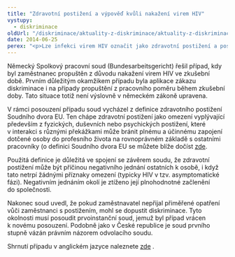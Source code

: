 ```yaml
---
title: "Zdravotní postižení a výpověď kvůli nakažení virem HIV"
vystupy:
  - diskriminace
oldUrl: "/diskriminace/aktuality-z-diskriminace/aktuality-z-diskriminace-2014/zdravotni-postizeni-a-vypoved-kvuli-nakazeni-virem-hiv/"
date: 2014-06-25
perex: "<p>Lze infekci virem HIV označit jako zdravotní postižení a poskytnout nakaženému zaměstnanci ochranu před nerovným zacházením?</p>"
---
```


<!-- imported from the old website -->

<p class="align-blok">Německý Spolkový pracovní soud (Bundesarbeitsgericht) řešil případ, kdy byl zaměstnanec propuštěn z důvodu nakažení virem HIV ve zkušební době. Prvním důležitým okamžikem případu byla aplikace zákazu diskriminace i na případy propuštění z pracovního poměru během zkušební doby. Tato situace totiž není výslovně v německém zákoně upravena.</p><p class="align-blok">V rámci posouzení případu soud vycházel z definice zdravotního postižení Soudního dvora EU. Ten chápe zdravotní postižení jako omezení vyplývající především z fyzických, duševních nebo psychických postižení, které v interakci s různými překážkami může bránit plnému a účinnému zapojení dotčené osoby do profesního života na rovnoprávném základě s ostatními pracovníky (o definici Soudního dvora EU se můžete blíže dočíst <a href="http://www.ochrance.cz/diskriminace/aktuality-z-diskriminace/aktuality-z-diskriminace-2013/primerene-opatreni-pro-osobu-s-postizenim-muze-spocivat-i-ve-zkraceni-pracovni-doby/">zde</a>. </p><p class="align-blok">Použitá definice je důležitá ve spojení se závěrem soudu, že zdravotní postižení může být příčinou negativního jednání ostatních k osobě, i když tato netrpí žádnými příznaky omezení (typicky HIV v tzv. asymptomatické fázi). Negativním jednáním okolí je ztíženo její plnohodnotné začlenění do společnosti.</p><p class="align-blok">Nakonec soud uvedl, že pokud zaměstnavatel nepřijal přiměřené opatření vůči zaměstnanci s postižením, mohl se dopustit diskriminace. Tyto okolnosti musí posoudit prvoinstanční soud, jemuž byl případ vrácen k novému posouzení. Podobně jako v České republice je soud prvního stupně vázán právním názorem odvolacího soudu.  </p><p>Shrnutí případu v anglickém jazyce naleznete <a title="Otevření do nového okna" href="http://www.non-discrimination.net/content/media/DE-56-HIV%20Disability%20BAG.pdf" target="_blank">zde</a> .  </p>
